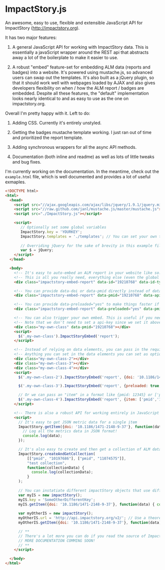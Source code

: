 ImpactStory.js
=========================

An awesome, easy to use, flexible and extensible JavaScript API for ImpactStory (http://impactstory.org). 

It has two major features:

1. A general JavaScript API for working with ImpactStory data. This is essentially a javaScript wrapper around the REST api that abstracts away a lot of the boilerplate to make it easier to use.

2. A robust "embed" feature-set for embedding ALM data (reports and badges) into a website. It's powered using mustache.js, so advanced users can swap out the templates. It's also built as a jQuery plugin, so that it should work well with webpages loaded by AJAX and also gives developers flexibility on when / how the ALM report / badges are embedded. Despite all these features, the "default" implementation looks nearly identical to and as easy to use as the one on impactstory.org.

Overall I'm pretty happy with it.  Left to do:

1. Adding CSS. Currently it's entirely unstyled.

2. Getting the badges mustache template working. I just ran out of time and prioritized the report template.

3. Adding synchronous wrappers for all the async API methods. 

4. Documentation (both inline and readme) as well as lots of little tweaks and bug fixes.

I'm currently working on the documentation. In the meantime, check out the `example.html` file, which is well documented and provides a lot of useful exmaples. 

```html
<!DOCTYPE html>
<html>
  <head>
    <script src="//ajax.googleapis.com/ajax/libs/jquery/1.9.1/jquery.min.js"></script>
    <script src="//raw.github.com/janl/mustache.js/master/mustache.js"></script>
    <script src="./ImpactStory.js"></script>

    <script>
       // Optionally set some global variables
       ImpactStory.key = 'YOURKEY';
       ImpactStory.templates = './templates'; // You can set your own template path if you are hosting the library locally, otherwise it will use a CDN
       
       // Overriding jQuery for the sake of brevity in this example file (don't do this in real life)
       var $ = jQuery;
    </script>
  </head>

  <body>
    <!-- It's easy to auto-embed an ALM report in your website like so. -->
    <!-- This is all you really need, everything else (even the global variables above) is optional -->
    <div class="impactstory-embed-report" data-id="19210768" data-id-type="pmid" data-api-key="YOURKEY"></div>

    <!-- You can provide data-doi or data-pmid directly instead of data-id and data-id-type -->
    <div class="impactstory-embed-report" data-pmid="19210768" data-api-key="YOURKEY"></div>

    <!-- You can provide data-preloaded="yes" to make things faster if you are sure that impactStory has your item indexed -->
    <div class="impactstory-embed-report" data-preloaded="yes" data-pmid="19210768" data-api-key="YOURKEY"></div>

    <!-- You can also trigger your own embed. This is useful if you need to embed to a page that is loaded by AJAX -->
    <!-- Note that we don't need to set a api-key since we set it above in the global options -->
    <div class="my-own-class" data-pmid="19210768"></div>
    <script>
      $('.my-own-class').ImpactStoryEmbed('report');
    </script>

    <!-- Instead of relying on data elements, you can pass in the requisite information -->
    <!-- Anything you can set in the data elements you can set as options and vice-versa -->
    <div class="my-own-class-2"></div>
    <div class="my-own-class-3"></div>
    <div class="my-own-class-4"></div>
    <script>
      $('.my-own-class-2').ImpactStoryEmbed('report', {doi: '10.1186/1471-2148-9-37'});

      $('.my-own-class-3').ImpactStoryEmbed('report', {preloaded: true,  'id-type': 'pmid',  id: 19210768});

      // Or we can pass an "item" in a format like {pmid: 12345} or ['pmid','12345']
      $('.my-own-class-4').ImpactStoryEmbed('report', {item: ['pmid','12345']});
    </script>

    <!-- There is also a robust API for working entirely in JavaScript land -->
    <script>
      // It's easy to get JSON metric data for a single item
      ImpactStory.getItem({doi: '10.1186/1471-2148-9-37'}, function(data) {
        // Log all the metrics data in JSON format!
        console.log(data);
      });

      // It's also easy to create and then get a collection of ALM data in JSON format
      ImpactStory.createAndGetCollection(
          [["pmid", "10197686"], ["pmid", "11074575"]],
          "test collection",
          function(collectionData) {
            console.log(collectionData);
          }
      );
      
      // You can instatiate different impactStory objects that use different keys, urls etc.
      var myIS = new impactStory();
      myIS.key = 'SomeOtherDifferentKey';
      myIS.getItem({doi: '10.1186/1471-2148-9-37'}, function(data) { console.log(data) });
      
      var myOtherIS = new impactStory();
      myOtherIS.url = 'http://api.impactstory.org/v2/'; // Use a theoretical v2 url
      myOtherIS.getItem({doi: '10.1186/1471-2148-9-37'}, function(data) { console.log(data) });

      // **
      // There's a lot more you can do if you read the source of ImpactStory.js
      // MORE DOCUMENTATION COMMING SOON!
      // **
    </script>

  </body>
</html>
```
